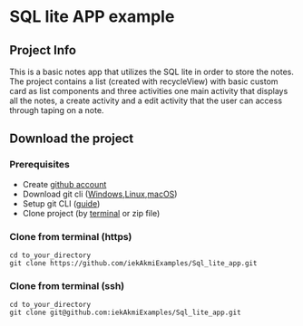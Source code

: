 # SQL lite APP example

## Project Info

This is a basic notes app that utilizes the SQL lite in order to store the notes. The project contains a list (created with recycleView) with basic custom card as list components
and three activities one main activity that displays all the notes, a create activity and a edit activity that the user can access through taping on a note.

## Download the project

### Prerequisites

-   Create [github account](https://github.com/signup?ref_cta=Sign+up&ref_loc=header+logged+out&ref_page=%2F&source=header-home)
-   Download git cli ([Windows](https://git-scm.com/download/win),[Linux](https://git-scm.com/download/linux),[macOS](https://git-scm.com/download/mac))
-   Setup git CLI ([guide](https://kbroman.org/github_tutorial/pages/first_time.html))
-   Clone project (by [terminal](https://git-scm.com/book/en/v2/Git-Basics-Getting-a-Git-Repository) or zip file)

### Clone from terminal (https)

```
cd to_your_directory
git clone https://github.com/iekAkmiExamples/Sql_lite_app.git
```

### Clone from terminal (ssh)

```
cd to_your_directory
git clone git@github.com:iekAkmiExamples/Sql_lite_app.git